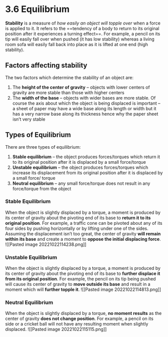# 3.6 Equilibrium
**Stability** is a measure of *how easily an object will topple over* when a force is applied to it. It refers to the ==tendency of a body to return to its original position after it experiences a turning effect==. For example, a pencil on its tip will easily fall over when pushed (it has low stability) whereas a living room sofa will easily fall back into place as it is lifted at one end (high stability).

## Factors affecting stability
The two factors which determine the stability of an object are:
1. The **height of the center of gravity** – objects with lower centers of gravity are more stable than those with higher centers
2. The **width of the base** – objects with wider bases are more stable. Of course the axis about which the object is being displaced is important – a sheet of paper may have a wide base along its length or width but it has a very narrow base along its thickness hence why the paper sheet isn’t very stable

## Types of Equilibrium
There are three types of equilibrium:
1. **Stable equilibrium** – the object produces forces/torques which return it to its original position after it is displaced by a small force/torque
2. **Unstable equilibrium** – the object produces forces/torques which increase its displacement from its original position after it is displaced by a small force/ torque
3. **Neutral equilibrium** – any small force/torque does not result in any force/torque from the object

### Stable Equilibrium
When the object is slightly displaced by a torque, a moment is produced by its center of gravity about the pivoting end of its base to **return it to its original position**. For example, a traffic cone can be pivoted about any of its four sides by pushing horizontally or by lifting under one of the sides. Assuming the displacement isn’t too great, the center of gravity **will remain within its base** and create a moment to **oppose the initial displacing force**.
![[Pasted image 20221022114238.png]]

### Unstable Equilibrium
When the object is slightly displaced by a torque, a moment is produced by its center of gravity about the pivoting end of its base to **further displace it from its original position**. For example, the pencil on its tip being pushed will cause its center of gravity to **move outside its base** and result in a moment which will **further topple it**.
![[Pasted image 20221022114813.png]]

### Neutral Equilibrium
When the object is slightly displaced by a torque, **no moment results** as the center of gravity **does not change position**. For example, a pencil on its side or a cricket ball will not have any resulting moment when slightly displaced.
![[Pasted image 20221022115115.png]]
